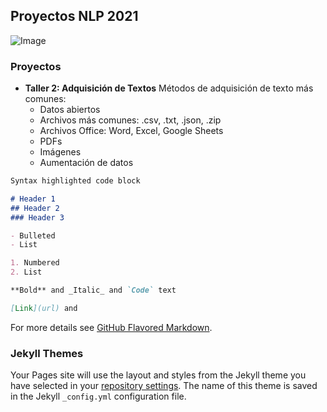 ## Proyectos NLP 2021

![Image](https://www.memesmonkey.com/images/memesmonkey/50/5024f16be041ff0cbea269f321b7fb0d.jpeg)

### Proyectos

* **Taller 2: Adquisición de Textos** Métodos de adquisición de texto más comunes:
    - Datos abiertos
    - Archivos más comunes: .csv, .txt, .json, .zip
    - Archivos Office: Word, Excel, Google Sheets
    - PDFs
    - Imágenes
    - Aumentación de datos 

```markdown
Syntax highlighted code block

# Header 1
## Header 2
### Header 3

- Bulleted
- List

1. Numbered
2. List

**Bold** and _Italic_ and `Code` text

[Link](url) and
```

For more details see [GitHub Flavored Markdown](https://guides.github.com/features/mastering-markdown/).

### Jekyll Themes

Your Pages site will use the layout and styles from the Jekyll theme you have selected in your [repository settings](https://github.com/Danilo0221/NLP/settings/pages). The name of this theme is saved in the Jekyll `_config.yml` configuration file.

